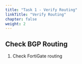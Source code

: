 ```yaml
---
title: "Task 1 - Verify Routing"
linkTitle: "Verify Routing"
chapter: false
weight: 2
---
```


## Check BGP Routing

1. Check FortiGate routing

